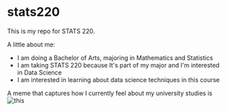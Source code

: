# stats220
This is my repo for STATS 220. 

A little about me:

- I am doing a Bachelor of Arts, majoring in Mathematics and Statistics
- I am taking STATS 220 because It's part of my major and I'm interested in Data Science
- I am interested in learning about data science techniques in this course

A meme that captures how I currently feel about my university studies is ![this]([https://c.tenor.com/8druEACXtX8AAAAd/tenor.gif](https://i.kym-cdn.com/photos/images/newsfeed/002/273/096/51c.gif))
